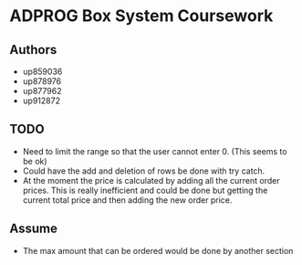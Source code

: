 # ADPROG Box System Coursework

## Authors
- up859036
- up878976
- up877962
- up912872


## TODO
- Need to limit the range so that the user cannot enter 0. (This seems to be ok)
- Could have the add and deletion of rows be done with try catch.
- At the moment the price is calculated by adding all the current order prices. This is really inefficient and could be done but getting the current total price and then adding the new order price.

## Assume
- The max amount that can be ordered would be done by another section